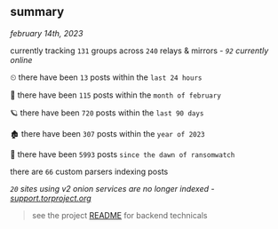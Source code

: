 
## summary
_february 14th, 2023_

currently tracking `131` groups across `240` relays & mirrors - _`92` currently online_

⏲ there have been `13` posts within the `last 24 hours`

🦈 there have been `115` posts within the `month of february`

🪐 there have been `720` posts within the `last 90 days`

🏚 there have been `307` posts within the `year of 2023`

🦕 there have been `5993` posts `since the dawn of ransomwatch`

there are `66` custom parsers indexing posts

_`20` sites using v2 onion services are no longer indexed - [support.torproject.org](https://support.torproject.org/onionservices/v2-deprecation/)_

> see the project [README](https://github.com/joshhighet/ransomwatch#ransomwatch--) for backend technicals
